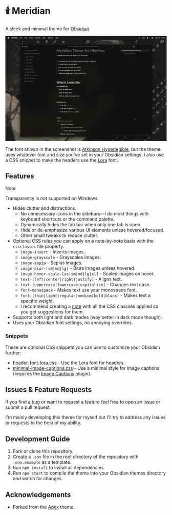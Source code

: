 # 🕯️ Meridian

A sleek and minimal theme for [Obsidian](https://obsidian.md).

![Meridian Theme Screenshot](./docs/cover.png)

The font shown in the screenshot is [Atkinson Hyperlegible](https://fonts.google.com/specimen/Atkinson+Hyperlegible), but the theme uses whatever font and size you've set in your Obsidian settings. I also use a CSS snippet to make the headers use the [Lora](https://fonts.google.com/specimen/Lora) font.

## Features

> [!NOTE]
> Transparency is not supported on Windows.

- Hides clutter and distractions.
  - No unnecessary icons in the sidebars—I do most things with keyboard shortcuts or the command palette.
  - Dynamically hides the tab bar when only one tab is open.
  - Hide or de-emphasize various UI elements unless hovered/focused.
  - Other small tweaks to reduce clutter.
- Optional CSS rules you can apply on a note-by-note basis with the `cssclasses` file property.
  - `image-invert` - Inverts images.
  - `image-grayscale` - Grayscales images.
  - `image-sepia` - Sepias images.
  - `image-blur-[sm|md|lg]` - Blurs images unless hovered.
  - `image-hover-scale-[xs|sm|md|lg|xl]` - Scales images on hover.
  - `text-[left|center|right|justify]` - Aligns text.
  - `text-[uppercase|lowercase|capitalize]` - Changes text case.
  - `font-monospace` - Makes text use your monospace font.
  - `font-[thin|light|regular|medium|bold|black]` - Makes text a specific weight.
  - I recommend creating a [note](https://github.com/mvahaste/meridian/blob/main/CSS%20Class%20Suggestions.md?plain=1) with all the CSS classses applied so you get suggestions for them.
- Supports both light and dark modes (way better in dark mode though).
- Uses your Obsidian font settings, no annoying overrides.

### Snippets

These are optional CSS snippets you can use to customize your Obsidian further:

- [header-font-lora.css](https://github.com/mvahaste/meridian/blob/main/header-font-lora.css) - Use the Lora font for headers.
- [minimal-image-captions.css](https://github.com/mvahaste/meridian/blob/main/minimal-image-captions.css) - Use a minimal style for image captions (requires the [Image Captions](https://github.com/alangrainger/obsidian-image-captions) plugin).

## Issues & Feature Requests

If you find a bug or want to request a feature feel free to open an issue or submit a pull request.

I'm mainly developing this theme for myself but I'll try to address any issues or requests to the best of my ability.

## Development Guide

1. Fork or clone this repository.
2. Create a `.env` file in the root directory of the repository with `.env.example` as a template.
3. Run `npm install` to install all dependencies
4. Run `npm start` to compile the theme into your Obsidian themes directory and watch for changes.

## Acknowledgements

- Forked from the [Apex](https://github.com/clearlysid/apex) theme.
